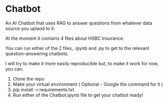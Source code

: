 # Chatbot
An AI Chatbot that uses RAG to answer questions from whatever data source you uplaod to it.

At the moment it contains 4 files about HSBC Insurance.

You can run either of the 2 files, .ipynb and .py to get to the relevant question-answering chatbots.

I will try to make it more easily reproducible but, to make it work for now, you can.

1. Clone the repo
2. Make your virtual environment ( Optional - Google the command for it )
3. pip install -r requirements.txt
4. Run either of the Chatbot.ipynb file to get your chatbot ready!
